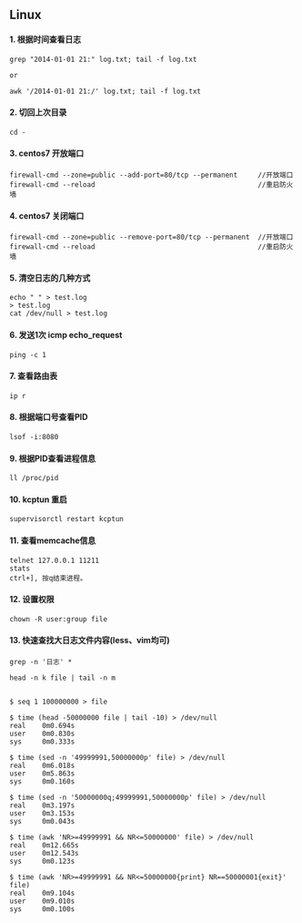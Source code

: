 ## Linux

#### 1. 根据时间查看日志

```shell
grep "2014-01-01 21:" log.txt; tail -f log.txt

or

awk '/2014-01-01 21:/' log.txt; tail -f log.txt
```

#### 2. 切回上次目录
```shell
cd -
```

#### 3. centos7 开放端口
```shell
firewall-cmd --zone=public --add-port=80/tcp --permanent     //开放端口
firewall-cmd --reload                                        //重启防火墙
```

#### 4. centos7 关闭端口
```shell
firewall-cmd --zone=public --remove-port=80/tcp --permanent  //开放端口
firewall-cmd --reload                                        //重启防火墙
```
#### 5. 清空日志的几种方式
```shell
echo " " > test.log
> test.log
cat /dev/null > test.log
```

#### 6. 发送1次 icmp echo_request
```shell
ping -c 1
```

#### 7. 查看路由表
```shell
ip r
```

#### 8. 根据端口号查看PID
```shell
lsof -i:8080
```

#### 9. 根据PID查看进程信息
```shell
ll /proc/pid
```

#### 10. kcptun 重启
```shell
supervisorctl restart kcptun
```

#### 11. 查看memcache信息
```shell
telnet 127.0.0.1 11211
stats
ctrl+], 按q结束进程。
```

#### 12. 设置权限
```shell
chown -R user:group file
```

#### 13. 快速查找大日志文件内容(less、vim均可)
```shell
grep -n '日志' *

head -n k file | tail -n m


$ seq 1 100000000 > file

$ time (head -50000000 file | tail -10) > /dev/null
real    0m0.694s
user    0m0.830s
sys     0m0.333s

$ time (sed -n '49999991,50000000p' file) > /dev/null
real    0m6.018s
user    0m5.863s
sys     0m0.160s

$ time (sed -n '50000000q;49999991,50000000p' file) > /dev/null
real    0m3.197s
user    0m3.153s
sys     0m0.043s

$ time (awk 'NR>=49999991 && NR<=50000000' file) > /dev/null
real    0m12.665s
user    0m12.543s
sys     0m0.123s

$ time (awk 'NR>=49999991 && NR<=50000000{print} NR==50000001{exit}' file)
real    0m9.104s
user    0m9.010s
sys     0m0.100s
```
